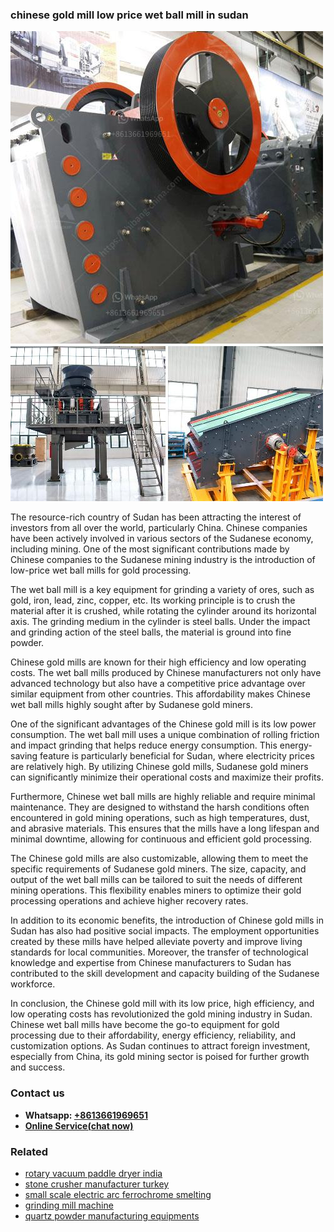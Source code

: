 <h3>chinese gold mill low price wet ball mill in sudan</h3><img src='1706755548.jpg' alt=''><p>The resource-rich country of Sudan has been attracting the interest of investors from all over the world, particularly China. Chinese companies have been actively involved in various sectors of the Sudanese economy, including mining. One of the most significant contributions made by Chinese companies to the Sudanese mining industry is the introduction of low-price wet ball mills for gold processing.</p><p>The wet ball mill is a key equipment for grinding a variety of ores, such as gold, iron, lead, zinc, copper, etc. Its working principle is to crush the material after it is crushed, while rotating the cylinder around its horizontal axis. The grinding medium in the cylinder is steel balls. Under the impact and grinding action of the steel balls, the material is ground into fine powder.</p><p>Chinese gold mills are known for their high efficiency and low operating costs. The wet ball mills produced by Chinese manufacturers not only have advanced technology but also have a competitive price advantage over similar equipment from other countries. This affordability makes Chinese wet ball mills highly sought after by Sudanese gold miners.</p><p>One of the significant advantages of the Chinese gold mill is its low power consumption. The wet ball mill uses a unique combination of rolling friction and impact grinding that helps reduce energy consumption. This energy-saving feature is particularly beneficial for Sudan, where electricity prices are relatively high. By utilizing Chinese gold mills, Sudanese gold miners can significantly minimize their operational costs and maximize their profits.</p><p>Furthermore, Chinese wet ball mills are highly reliable and require minimal maintenance. They are designed to withstand the harsh conditions often encountered in gold mining operations, such as high temperatures, dust, and abrasive materials. This ensures that the mills have a long lifespan and minimal downtime, allowing for continuous and efficient gold processing.</p><p>The Chinese gold mills are also customizable, allowing them to meet the specific requirements of Sudanese gold miners. The size, capacity, and output of the wet ball mills can be tailored to suit the needs of different mining operations. This flexibility enables miners to optimize their gold processing operations and achieve higher recovery rates.</p><p>In addition to its economic benefits, the introduction of Chinese gold mills in Sudan has also had positive social impacts. The employment opportunities created by these mills have helped alleviate poverty and improve living standards for local communities. Moreover, the transfer of technological knowledge and expertise from Chinese manufacturers to Sudan has contributed to the skill development and capacity building of the Sudanese workforce.</p><p>In conclusion, the Chinese gold mill with its low price, high efficiency, and low operating costs has revolutionized the gold mining industry in Sudan. Chinese wet ball mills have become the go-to equipment for gold processing due to their affordability, energy efficiency, reliability, and customization options. As Sudan continues to attract foreign investment, especially from China, its gold mining sector is poised for further growth and success.</p><h3>Contact us</h3><ul><li><strong>Whatsapp:&nbsp;<a href="https://wa.me/8613661969651">+8613661969651</a></strong></li><li><a href="https://swt.shibang-china.com/?git&amp;zhl&amp;chinese gold mill low price wet ball mill in sudan"><strong>Online Service(chat now)</strong></a></li></ul><h3>Related</h3><ul><li><a href='rotary vacuum paddle dryer india.md'>rotary vacuum paddle dryer india</a></li><li><a href='stone crusher manufacturer turkey.md'>stone crusher manufacturer turkey</a></li><li><a href='small scale electric arc ferrochrome smelting.md'>small scale electric arc ferrochrome smelting</a></li><li><a href='grinding mill machine.md'>grinding mill machine</a></li><li><a href='quartz powder manufacturing equipments.md'>quartz powder manufacturing equipments</a></li></ul>